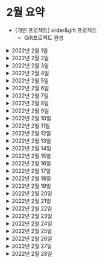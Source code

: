 # 2월 요약
- [개인 프로젝트] order&gift 프로젝트
  - Gift프로젝트 완성


<details> <summary>2022년 2월 1일</summary>

## 회사 업무

## 개인 공부
- [PS] python
  - 구현 문제 1문제  
- [개인플젝] order-and-gift-project
  - Gift 프로젝트 
    - Gift 서비스 - 선물하기 수락 상태로 변경 API
    - Gift 서비스 - 선물하기 조회 API 
    - Readme 정리 
    - 스프링 카프카와 코루틴 연동이 안되는 현상 정리
 
   
</details>

<details> <summary>2022년 2월 2일</summary>

## 회사 업무

## 개인 공부
- [PS] python
  - 구현 문제 1문제
- [kubernetes] 클라우드 네이티브를 위한 쿠버네티스 실전 프로젝트 
  - Chapter1 (0% -> 100%)
  - Chapter2 (0% -> 50%)


</details>

<details> <summary>2022년 2월 3일</summary>

## 회사 업무
- qa4 환경구축
  - application-qa4.properties 작성 마무리 (DB정보 등 기입 ) 후 검토
  - bamboo - deployment projects 생성
    - api
  - QA4 api 배포 -> 오류생겨서 전체적으로 검토
- 코드리뷰
  - ITSMCHG-6426 refactoring orderAdditionalInfo
  - ITSMCHG-6425 산재보험금 조회 API
  - ITSMCHG-6373 [배민1] 오더에 배정된 기사의 수행중인 오더 수 조회 api 추가
  - ITSMCHG-6125 [배민1] 배달할수있는 지점 찾기 api 추가
  - ITSMCHG-6375 mcash_transfer_subsets 삭제 프로시져 호출 및 일차감 시작 전 validation 추가

## 개인 공부
- [PS] python
  - 구현 문제 1문제
- [Java] 자바 플레이그라운드 with TDD, 클린코드 
  - Chapter1) 숫자야구게임 - 단위테스트 (0% -> 100%)
    


</details>

<details> <summary>2022년 2월 4일</summary>

## 회사 업무
- qa4 환경구축
  - QA4 api 배포 -> 오류생겨서 전체적으로 검토
- 코드리뷰
  - ITSMCHG-6373 [배민1] 오더에 배정된 기사의 수행중인 오더 수 조회 api 추가
  - ITSMCHG-5727 M캐시 대량이체 메인카테고리 오더아이디 추가
  - ITSMCHG-6384 지점 보험/정산 정보 추가

## 개인 공부
- [PS] python
  - dfs 문제 1문제

</details>

<details> <summary>2022년 2월 5일</summary>

## 회사 업무

## 개인 공부
- [PS] python, java 
  - dfs 문제 1문제

</details>

<details> <summary>2022년 2월 6일</summary>

## 회사 업무

## 개인 공부
- [PS] python, java 
  - dfs 문제 4문제

</details>

<details> <summary>2022년 2월 7일</summary>

## 회사 업무
- qa4 환경구축
  - QA4api 배포 -> DB SG inbound 요청
- 코드리뷰
  - [VRR-526] 도착지 변경 #4 - 라스트마일 수정 및 프라임 연동
  - ITSMCHG-6125 [배민1] 배달할수있는 지점 찾기 api 추가

## 개인 공부
- [PS] python 
  - 구현 1문제
- [Java] 자바 플레이그라운드 with TDD, 클린코드 
  - Chapter2) 자동차 경주 - TDD (0% -> 60%)

</details>

<details> <summary>2022년 2월 8일</summary>

## 회사 업무
- 연차

## 개인 공부
- [PS] python 
  - DFS&BFS 1문제
- [Java] 자바 플레이그라운드 with TDD, 클린코드
  - Chapter2) 자동차 경주 - TDD (60% -> 100%)
  - Chapter3) 좌표 계산기 - 상속, 인터페이스 (0% -> 100%)
  - Chapter4) 블랙잭 - 함수형 프로그래밍 (0% -> 25%)

</details>

<details> <summary>2022년 2월 9일</summary>

## 회사 업무
- qa4 환경구축
  - API & DB 연동 실패 - 상진님께 요청 및 대기
- 코드 리뷰
  - [VRR-526] 도착지 변경 #4 - 라스트마일 수정 및 프라임 연동
  - ITSMCHG-6423 곧도착 이벤트 추가
  - ITSMCHG-6384 지점 보험/정산 정보 추가
  - ITSMCHG-6125 [배민1] 배달할수있는 지점 찾기 api 추가

## 개인 공부
- [Java] 자바 플레이그라운드 with TDD, 클린코드
  - Chapter4) 블랙잭 - 함수형 프로그래밍 (25% -> 100%)
- [Spring] 스프링 MVC 2편 - 백엔드 웹 개발 활용 기술
  - Chapter1) 타임리프 - 기본 기능 (0% -> 20%)

</details>

<details> <summary>2022년 2월 10일</summary>

## 회사 업무
- qa4 환경구축
  - API 배포 
  - mysql DB연동 성공
  - redis, kafka 연동 실패 - 원인 분석 및 devops팀에 요청 
- 코드 리뷰
  - ITSMCHG-6423 곧도착 이벤트 추가
- 라스트마일 개발 토크
  - 발표 준비
    - Application Layer에서 사용하는 DTO들 명칭 정의
      - UPDATE, CREATE, DELETE request: ~Command로 사용결정
      - SELECT request: ~Criteria로 사용결정
      - response: ~Info로 사용결정
    - inner class를 적극적으로 사용 하는 것은 어떨까?
      - class 객체안에 class가 들어가야 하는 상황에는 DTO inner클래스로 만들고, req res에서 쓰는것으로 결정 

## 개인 공부

</details>

<details> <summary> 2022년 2월 11일 </summary>

## 회사 업무
- qa4환경구축
  - api, cron, mcash service
    - bamboo script 작성 및 배포
    - redis host 변경
    - redis,kafka 연동 확인
    - point, prime admin계정 추가
    - kibana에 index pattern 등록을 위해 devops팀에  네트워크 설정 요청
    - kibana에 index pattern 등록
  - push service
    - db생성 요청 (postgresql)
## 개인 업무
- [Spring] 스프링 MVC 2편 - 백엔드 웹 개발 활용 기술
  - Chapter1) 타임리프 - 기본 기능 (20% -> 100%) 

</details>

<details> <summary> 2022년 2월 12일 </summary>

## 회사 업무

## 개인 업무
- [PS] python&java
  - sorting 1문제 
- [Spring] 스프링 MVC 2편 - 백엔드 웹 개발 활용 기술
  - Chapter2) 타임리프 - 스프링 통합과 폼 (0% -> 100%)
  - Chapter3) 메시지, 국제화 (0% -> 50%)

</details>

<details> <summary> 2022년 2월 13일 </summary>

## 회사 업무

## 개인 업무
- [PS] python&java
  - sorting 2문제 
- [Spring] 스프링 MVC 2편 - 백엔드 웹 개발 활용 기술
  - Chapter3) 메시지, 국제화 (50% -> 100%)

</details>

<details> <summary> 2022년 2월 14일 </summary>

## 회사 업무
- qa4환경구축
  - push service
    - bamboo script 작성 및 배포
    - kibana에 index pattern 등록
- 위클리 미팅
- 1:1 미팅

## 개인 업무
- [PS] python
  - sorting 1문제
- [Spring] 스프링 MVC 2편 - 백엔드 웹 개발 활용 기술
  - Chapter4) 검증1 - Validation (0% -> 100%)
  - Chapter5) 검증2 - Bean Validation (0% -> 100%)

</details>


<details> <summary> 2022년 2월 15일 </summary>

## 회사 업무
- qa4환경구축
  - Mcash Service
    - RDS SG inbound rule 추가 요청
  - Cron
    - error 로그 확인 후 조치 (AWS KMS권한 에러)
- 코드 리뷰   
  - ITSMCHG-6486 기존 단건배송 오더 정책 수정

## 개인 업무
- [Spring] 스프링 MVC 2편 - 백엔드 웹 개발 활용 기술
  - Chapter6) 로그인 처리1 - 쿠키, 세션 (0% -> 100%)
  - Chapter7) 로그인 처리2 - 필터, 인터셉터 (0% -> 100%)
  - Chapter8) 예외 처리와 오류 페이지 (0% -> 100%)

</details>

<details> <summary> 2022년 2월 16일 </summary>

## 회사 업무
- qa4환경구축
  - API
    - 오류 모니터링
    - 오더 생성 테스트
    - DB 마이그레이션 작업

## 개인 업무
- [Spring] 스프링 MVC 2편 - 백엔드 웹 개발 활용 기술
  - Chapter9) API 예외 처리 (0% -> 100%)
  - Chapter10) 스프링 타입 컨버터 (0% -> 100%)
  - Chapter11) 파일 업로드 (0% -> 100%)

</details>

<details> <summary> 2022년 2월 17일 </summary>

## 회사 업무
- qa4환경구축
  - API
    - 오더 생성 테스트
    - kinesis권한 요청
    - redis read timeout 원인 분석

## 개인 업무

</details>

<details> <summary> 2022년 2월 18일 </summary>

## 회사 업무
- qa4 환경 구축
  - api
    - 오더 생성 테스트
    - redis read timeout 원인 분석
- Workshop

## 개인 업무

</details>

<details> <summary> 2022년 2월 19일 </summary>

## 회사 업무

## 개인 업무
- [PS] python
  - 이진탐색 3문제

</details>

<details> <summary> 2022년 2월 20일 </summary>

## 회사 업무

## 개인 공부
- CTO's Tech Talk 2022 컨퍼런스
  - 0% -> 100%

</details>

<details> <summary> 2022년 2월 21일 </summary>

## 회사 업무
- qa4 환경 구축
  - api
    - 오더 생성 테스트 중 redis read timeout 에러 분석
    - 오더 생성 테스트 중 mcash server에러 분석

## 개인 공부
- [DDD] 도메인 주도 설계란 무엇인가? 
  - Chapter1) 도메인 주도 설계란 무엇인가? (0% -> 100%)

</details>

<details> <summary> 2022년 2월 22일 </summary>

## 회사 업무
- qa4 환경 구축
  - CreateOrder ~ DeliveryOrder 테스트
  - 생성, 조회 테스트
    - 오더, 지점, 기사 
  - 수정, 삭제 테스트 
    - 지점, 기사
    - prime API host가 잘못되었음을 발견 및 변경
  - NICE API 테스트 (산재보험 가입)
  - SK, KT 안심번호 발급 테스트
  - 위키 정리

## 개인 공부
- [DDD] 도메인 주도 설계란 무엇인가? 
  - Chapter2) 유비쿼터스 언어 (0% -> 100%)

</details>

<details> <summary> 2022년 2월 23일 </summary>

## 회사 업무
- qa4 환경 구축
  - 자동 배차 테스트
  - 위키 정리
- 라스트마일 개발톡 참여

## 개인 공부
- [DDD] 도메인 주도 설계란 무엇인가? 
  - Chapter3) 모델 주도 설계 (0% -> 30%)

</details>


<details> <summary> 2022년 2월 24일 </summary>

## 회사 업무
- qa4 환경 구축
  - 위키 정리
- 코드 리뷰 
  - ITSMCHG-6423 곧도착 이벤트 추가

## 개인 공부
- [DDD] 도메인 주도 설계란 무엇인가? 
  - Chapter3) 모델 주도 설계 (30% -> 70%)

</details>


<details> <summary> 2022년 2월 25일 </summary>

## 회사 업무
- 부릉 로지스틱스 오더 상태 이벤트 비동기 전달
  - 진행했던 코드 및 스펙 리마인드
- 코드 리뷰 
  - ITSMCHG-6652 도심물류 기사 암호 재설정 API 구현
  - ITSMCHG-6576 접속기록 30일이상 없는 기사 휴직으로 변경시 날짜 업데이트 누락

## 개인 공부
- [개인플젝] order-and-gift-project
  - Order 프로젝트 
    - Webflux전용 Jwt 토큰 기반 로그인 기능 추가를 위한 조사 

</details>

<details> <summary> 2022년 2월 26일 </summary>

## 회사 업무

## 개인 공부
- [DDD] 도메인 주도 설계란 무엇인가? 
  - Chapter3) 모델 주도 설계 (70% -> 100%)
- [개인플젝] order-and-gift-project
  - Order 프로젝트 
    - Webflux전용 Jwt 토큰 기반 로그인 기능 추가를 위한 조사 


</details>

<details> <summary> 2022년 2월 27일 </summary>

## 회사 업무

## 개인 공부
- [개인플젝] order-and-gift-project
  - Order 프로젝트 
    - (Auth) jwt 토큰 기반 로그인 기능 추가

</details>

<details> <summary> 2022년 2월 28일 </summary>

## 회사 업무
- 부릉 로지스틱스 오더 상태 이벤트 비동기 전달
  - 진행했던 코드 및 스펙 리마인드
  - 각 오더 상태 이벤트마다 다른 스펙으로 카프카에 전송하는 코드 작성
- 1:1 미팅

## 개인 공부
- [개인플젝] order-and-gift-project
  - Gift 프로젝트 
    - (Auth) jwt 토큰 기반 로그인 기능 추가

</details>